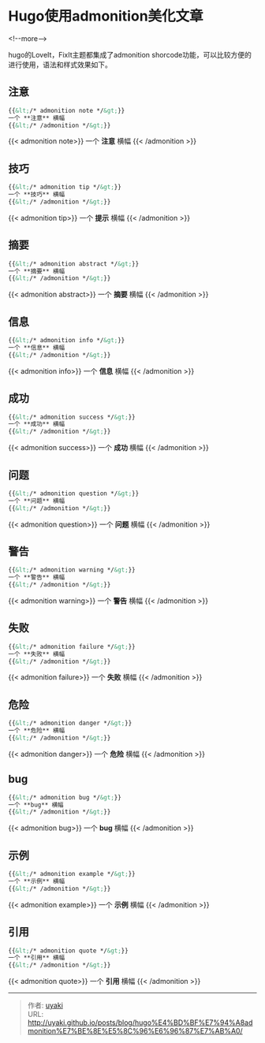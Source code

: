 # Hugo使用admonition美化文章


&lt;!--more--&gt;

hugo的LoveIt，FixIt主题都集成了admonition shorcode功能，可以比较方便的进行使用，语法和样式效果如下。

## 注意

```markdown
{{&lt;/* admonition note */&gt;}}
一个 **注意** 横幅
{{&lt;/* /admonition */&gt;}}
```

{{&lt; admonition note&gt;}}
一个 **注意** 横幅
{{&lt; /admonition &gt;}}

## 技巧

```markdown
{{&lt;/* admonition tip */&gt;}}
一个 **技巧** 横幅
{{&lt;/* /admonition */&gt;}}
```

{{&lt; admonition tip&gt;}}
一个 **提示** 横幅
{{&lt; /admonition &gt;}}

## 摘要

```markdown
{{&lt;/* admonition abstract */&gt;}}
一个 **摘要** 横幅
{{&lt;/* /admonition */&gt;}}
```

{{&lt; admonition abstract&gt;}}
一个 **摘要** 横幅
{{&lt; /admonition &gt;}}

## 信息

```markdown
{{&lt;/* admonition info */&gt;}}
一个 **信息** 横幅
{{&lt;/* /admonition */&gt;}}
```

{{&lt; admonition info&gt;}}
一个 **信息** 横幅
{{&lt; /admonition &gt;}}

## 成功

```markdown
{{&lt;/* admonition success */&gt;}}
一个 **成功** 横幅
{{&lt;/* /admonition */&gt;}}
```

{{&lt; admonition success&gt;}}
一个 **成功** 横幅
{{&lt; /admonition &gt;}}

## 问题

```markdown
{{&lt;/* admonition question */&gt;}}
一个 **问题** 横幅
{{&lt;/* /admonition */&gt;}}
```

{{&lt; admonition question&gt;}}
一个 **问题** 横幅
{{&lt; /admonition &gt;}}

## 警告

```markdown
{{&lt;/* admonition warning */&gt;}}
一个 **警告** 横幅
{{&lt;/* /admonition */&gt;}}
```

{{&lt; admonition warning&gt;}}
一个 **警告** 横幅
{{&lt; /admonition &gt;}}

## 失败

```markdown
{{&lt;/* admonition failure */&gt;}}
一个 **失败** 横幅
{{&lt;/* /admonition */&gt;}}
```

{{&lt; admonition failure&gt;}}
一个 **失败** 横幅
{{&lt; /admonition &gt;}}

## 危险

```markdown
{{&lt;/* admonition danger */&gt;}}
一个 **危险** 横幅
{{&lt;/* /admonition */&gt;}}
```

{{&lt; admonition danger&gt;}}
一个 **危险** 横幅
{{&lt; /admonition &gt;}}

## bug

```markdown
{{&lt;/* admonition bug */&gt;}}
一个 **bug** 横幅
{{&lt;/* /admonition */&gt;}}
```

{{&lt; admonition bug&gt;}}
一个 **bug** 横幅
{{&lt; /admonition &gt;}}

## 示例

```markdown
{{&lt;/* admonition example */&gt;}}
一个 **示例** 横幅
{{&lt;/* /admonition */&gt;}}
```

{{&lt; admonition example&gt;}}
一个 **示例** 横幅
{{&lt; /admonition &gt;}}

## 引用

```markdown
{{&lt;/* admonition quote */&gt;}}
一个 **引用** 横幅
{{&lt;/* /admonition */&gt;}}
```

{{&lt; admonition quote&gt;}}
一个 **引用** 横幅
{{&lt; /admonition &gt;}}

---

> 作者: [uyaki](https://www.github.com/uyaki)  
> URL: http://uyaki.github.io/posts/blog/hugo%E4%BD%BF%E7%94%A8admonition%E7%BE%8E%E5%8C%96%E6%96%87%E7%AB%A0/  

